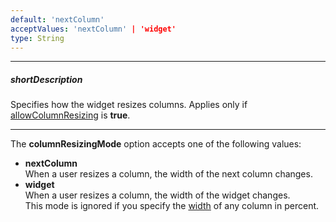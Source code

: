 ```yaml
---
default: 'nextColumn'
acceptValues: 'nextColumn' | 'widget'
type: String
---
```

---
##### shortDescription
Specifies how the widget resizes columns. Applies only if [allowColumnResizing](/api-reference/10%20UI%20Widgets/GridBase/1%20Configuration/allowColumnResizing.md '{basewidgetpath}/Configuration/#allowColumnResizing') is **true**.

---
The **columnResizingMode** option accepts one of the following values:

- **nextColumn**  
    When a user resizes a column, the width of the next column changes.  
- **widget**  
    When a user resizes a column, the width of the widget changes.  
    This mode is ignored if you specify the [width](/api-reference/10%20UI%20Widgets/GridBase/1%20Configuration/columns/width.md '{basewidgetpath}/Configuration/columns/#width') of any column in percent.